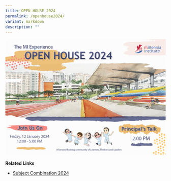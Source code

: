```yaml
---
title: OPEN HOUSE 2024
permalink: /openhouse2024/
variant: markdown
description: ""
---
```

![](/images/Homepage/Landing_page_for_OH_2024_microsite.jpg)


<p><strong>Related Links</strong></p>

* [Subject Combination 2024](https://www.millenniainstitute.moe.edu.sg/admission/subject-combination/)
